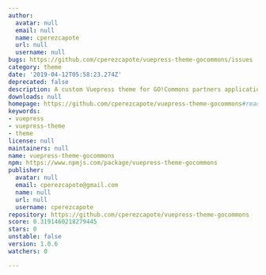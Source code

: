 ```yaml
---
author:
  avatar: null
  email: null
  name: cperezcapote
  url: null
  username: null
bugs: https://github.com/cperezcapote/vuepress-theme-gocommons/issues
category: theme
date: '2019-04-12T05:58:23.274Z'
deprecated: false
description: A custom Vuepress theme for GO!Commons partners applications.
downloads: null
homepage: https://github.com/cperezcapote/vuepress-theme-gocommons#readme
keywords:
- vuepress
- vuepress-theme
- theme
license: null
maintainers: null
name: vuepress-theme-gocommons
npm: https://www.npmjs.com/package/vuepress-theme-gocommons
publisher:
  avatar: null
  email: cperezcapote@gmail.com
  name: null
  url: null
  username: cperezcapote
repository: https://github.com/cperezcapote/vuepress-theme-gocommons
score: 0.3191460218279445
stars: 0
unstable: false
version: 1.0.6
watchers: 0

---
```


